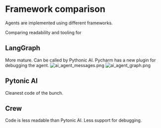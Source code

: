 ﻿# Framework comparison

Agents are implemented using different frameworks.

Comparing readability and tooling for

## LangGraph

More mature. Can be called by Pythonic AI. Pycharm has a new plugin for debugging the agent.
![ai_agent_messages.png](./ai_agent_messages.png)
![ai_agent_graph.png](./ai_agent_graph.png)
## Pytonic AI

Cleanest code of the bunch. 

## Crew

Code is less readable than Pytonic AI. Less support for debugging.